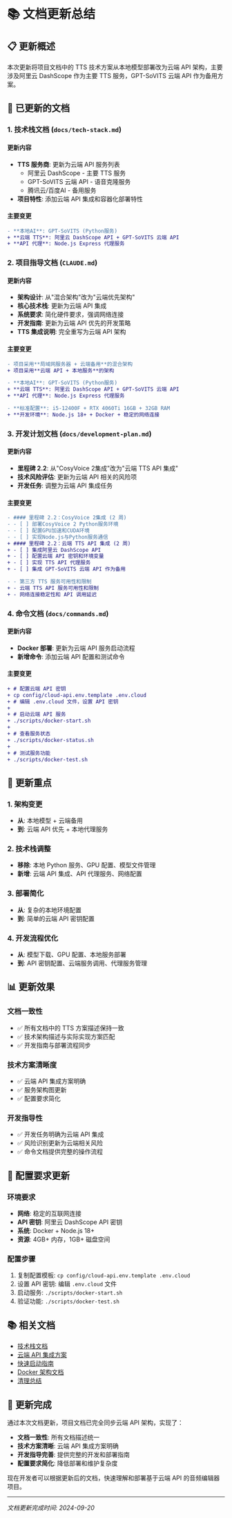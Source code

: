 # 📚 文档更新总结

## 📋 更新概述

本次更新将项目文档中的 TTS 技术方案从本地模型部署改为云端 API 架构，主要涉及阿里云 DashScope 作为主要 TTS 服务，GPT-SoVITS 云端 API 作为备用方案。

## 🔄 已更新的文档

### 1. 技术栈文档 (`docs/tech-stack.md`)

#### 更新内容
- **TTS 服务商**: 更新为云端 API 服务列表
  - 阿里云 DashScope - 主要 TTS 服务
  - GPT-SoVITS 云端 API - 语音克隆服务
  - 腾讯云/百度AI - 备用服务
- **项目特性**: 添加云端 API 集成和容器化部署特性

#### 主要变更
```diff
- **本地AI**: GPT-SoVITS (Python服务)
+ **云端 TTS**: 阿里云 DashScope API + GPT-SoVITS 云端 API
+ **API 代理**: Node.js Express 代理服务
```

### 2. 项目指导文档 (`CLAUDE.md`)

#### 更新内容
- **架构设计**: 从"混合架构"改为"云端优先架构"
- **核心技术栈**: 更新为云端 API 集成
- **系统要求**: 简化硬件要求，强调网络连接
- **开发指南**: 更新为云端 API 优先的开发策略
- **TTS 集成说明**: 完全重写为云端 API 架构

#### 主要变更
```diff
- 项目采用**局域网服务器 + 云端备用**的混合架构
+ 项目采用**云端 API + 本地服务**的架构

- **本地AI**: GPT-SoVITS (Python服务)
+ **云端 TTS**: 阿里云 DashScope API + GPT-SoVITS 云端 API
+ **API 代理**: Node.js Express 代理服务

- **标准配置**: i5-12400F + RTX 4060Ti 16GB + 32GB RAM
+ **开发环境**: Node.js 18+ + Docker + 稳定的网络连接
```

### 3. 开发计划文档 (`docs/development-plan.md`)

#### 更新内容
- **里程碑 2.2**: 从"CosyVoice 2集成"改为"云端 TTS API 集成"
- **技术风险评估**: 更新为云端 API 相关的风险项
- **开发任务**: 调整为云端 API 集成任务

#### 主要变更
```diff
- #### 里程碑 2.2：CosyVoice 2集成 (2 周)
- - [ ] 部署CosyVoice 2 Python服务环境
- - [ ] 配置GPU加速和CUDA环境
- - [ ] 实现Node.js与Python服务通信
+ #### 里程碑 2.2：云端 TTS API 集成 (2 周)
+ - [ ] 集成阿里云 DashScope API
+ - [ ] 配置云端 API 密钥和环境变量
+ - [ ] 实现 TTS API 代理服务
+ - [ ] 集成 GPT-SoVITS 云端 API 作为备用

- - 第三方 TTS 服务可用性和限制
+ - 云端 TTS API 服务可用性和限制
+ - 网络连接稳定性和 API 调用延迟
```

### 4. 命令文档 (`docs/commands.md`)

#### 更新内容
- **Docker 部署**: 更新为云端 API 服务启动流程
- **新增命令**: 添加云端 API 配置和测试命令

#### 主要变更
```diff
+ # 配置云端 API 密钥
+ cp config/cloud-api.env.template .env.cloud
+ # 编辑 .env.cloud 文件，设置 API 密钥
+ 
+ # 启动云端 API 服务
+ ./scripts/docker-start.sh
+ 
+ # 查看服务状态
+ ./scripts/docker-status.sh
+ 
+ # 测试服务功能
+ ./scripts/docker-test.sh
```

## 🎯 更新重点

### 1. 架构变更
- **从**: 本地模型 + 云端备用
- **到**: 云端 API 优先 + 本地代理服务

### 2. 技术栈调整
- **移除**: 本地 Python 服务、GPU 配置、模型文件管理
- **新增**: 云端 API 集成、API 代理服务、网络配置

### 3. 部署简化
- **从**: 复杂的本地环境配置
- **到**: 简单的云端 API 密钥配置

### 4. 开发流程优化
- **从**: 模型下载、GPU 配置、本地服务部署
- **到**: API 密钥配置、云端服务调用、代理服务管理

## 📊 更新效果

### 文档一致性
- ✅ 所有文档中的 TTS 方案描述保持一致
- ✅ 技术架构描述与实际实现方案匹配
- ✅ 开发指南与部署流程同步

### 技术方案清晰度
- ✅ 云端 API 集成方案明确
- ✅ 服务架构图更新
- ✅ 配置要求简化

### 开发指导性
- ✅ 开发任务明确为云端 API 集成
- ✅ 风险识别更新为云端相关风险
- ✅ 命令文档提供完整的操作流程

## 🔧 配置要求更新

### 环境要求
- **网络**: 稳定的互联网连接
- **API 密钥**: 阿里云 DashScope API 密钥
- **系统**: Docker + Node.js 18+
- **资源**: 4GB+ 内存，1GB+ 磁盘空间

### 配置步骤
1. 复制配置模板: `cp config/cloud-api.env.template .env.cloud`
2. 设置 API 密钥: 编辑 `.env.cloud` 文件
3. 启动服务: `./scripts/docker-start.sh`
4. 验证功能: `./scripts/docker-test.sh`

## 📚 相关文档

- [技术栈文档](./tech-stack.md)
- [云端 API 集成方案](./cloud-api-integration.md)
- [快速启动指南](./cloud-api-quick-start.md)
- [Docker 架构文档](./docker-architecture.md)
- [清理总结](./cleanup-summary.md)

## 🎉 更新完成

通过本次文档更新，项目文档已完全同步云端 API 架构，实现了：

- **文档一致性**: 所有文档描述统一
- **技术方案清晰**: 云端 API 集成方案明确
- **开发指导完善**: 提供完整的开发和部署指南
- **配置要求简化**: 降低部署和维护复杂度

现在开发者可以根据更新后的文档，快速理解和部署基于云端 API 的音频编辑器项目。

---

*文档更新完成时间: 2024-09-20*
